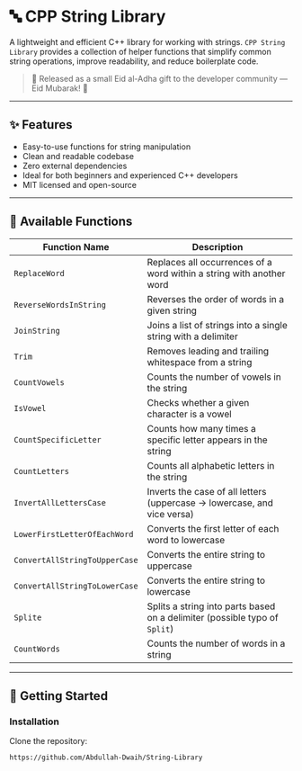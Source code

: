# 🔤 CPP String Library 



A lightweight and efficient C++ library for working with strings. `CPP String Library` provides a collection of helper functions that simplify common string operations, improve readability, and reduce boilerplate code.

> 🐑 Released as a small Eid al-Adha gift to the developer community — Eid Mubarak! 🎉

---

## ✨ Features

- Easy-to-use functions for string manipulation
- Clean and readable codebase
- Zero external dependencies
- Ideal for both beginners and experienced C++ developers
- MIT licensed and open-source

---
## 🧩 Available Functions

| Function Name                          | Description |
|----------------------------------------|-------------|
| `ReplaceWord`                          | Replaces all occurrences of a word within a string with another word |
| `ReverseWordsInString`                 | Reverses the order of words in a given string |
| `JoinString`                           | Joins a list of strings into a single string with a delimiter |
| `Trim`                                 | Removes leading and trailing whitespace from a string |
| `CountVowels`                          | Counts the number of vowels in the string |
| `IsVowel`                              | Checks whether a given character is a vowel |
| `CountSpecificLetter`                  | Counts how many times a specific letter appears in the string |
| `CountLetters`                         | Counts all alphabetic letters in the string |
| `InvertAllLettersCase`                | Inverts the case of all letters (uppercase → lowercase, and vice versa) |
| `LowerFirstLetterOfEachWord`          | Converts the first letter of each word to lowercase |
| `ConvertAllStringToUpperCase`         | Converts the entire string to uppercase |
| `ConvertAllStringToLowerCase`         | Converts the entire string to lowercase |
| `Splite`                               | Splits a string into parts based on a delimiter (possible typo of `Split`) |
| `CountWords`                           | Counts the number of words in a string |


---
## 🚀 Getting Started

### Installation

Clone the repository:

```bash
https://github.com/Abdullah-Dwaih/String-Library
